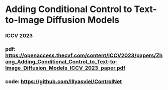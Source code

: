 # Adding Conditional Control to Text-to-Image Diffusion Models

### ICCV 2023

### pdf: https://openaccess.thecvf.com/content/ICCV2023/papers/Zhang_Adding_Conditional_Control_to_Text-to-Image_Diffusion_Models_ICCV_2023_paper.pdf

### code: https://github.com/lllyasviel/ControlNet

![]()
